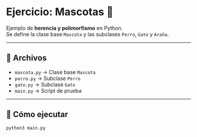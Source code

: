 # Ejercicio: Mascotas 🐾

Ejemplo de **herencia y polimorfismo** en Python.  
Se define la clase base `Mascota` y las subclases `Perro`, `Gato` y `Araña`.

---

## 📂 Archivos

- `mascota.py` → Clase base `Mascota`
- `perro.py` → Subclase `Perro`
- `gato.py` → Subclase `Gato`
- `main.py` → Script de prueba

---

## 🚀 Cómo ejecutar

```bash
python3 main.py
